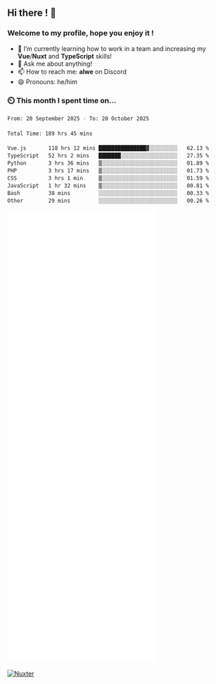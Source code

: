 ## Hi there ! 👋

### Welcome to my profile, hope you enjoy it !

- 🌱 I’m currently learning how to work in a team and increasing my **Vue**/**Nuxt** and **TypeScript** skills!
- 💬 Ask me about anything!
- 📫 How to reach me: **alwe** on Discord
- 😄 Pronouns: he/him

### ⏲️ This month I spent time on...

<!--START_SECTION:waka-->

```bash
From: 20 September 2025 - To: 20 October 2025

Total Time: 189 hrs 45 mins

Vue.js       118 hrs 12 mins ███████████████▓░░░░░░░░░   62.13 %
TypeScript   52 hrs 2 mins   ███████░░░░░░░░░░░░░░░░░░   27.35 %
Python       3 hrs 36 mins   ▒░░░░░░░░░░░░░░░░░░░░░░░░   01.89 %
PHP          3 hrs 17 mins   ▒░░░░░░░░░░░░░░░░░░░░░░░░   01.73 %
CSS          3 hrs 1 min     ▒░░░░░░░░░░░░░░░░░░░░░░░░   01.59 %
JavaScript   1 hr 32 mins    ▒░░░░░░░░░░░░░░░░░░░░░░░░   00.81 %
Bash         38 mins         ░░░░░░░░░░░░░░░░░░░░░░░░░   00.33 %
Other        29 mins         ░░░░░░░░░░░░░░░░░░░░░░░░░   00.26 %
```

<!--END_SECTION:waka-->

![Metrics](./github-metrics.svg)

[![Nuxter](https://nuxters.nuxt.com/card/zAlweNy26/og.png)](https://nuxters.nuxt.com/zAlweNy26)
